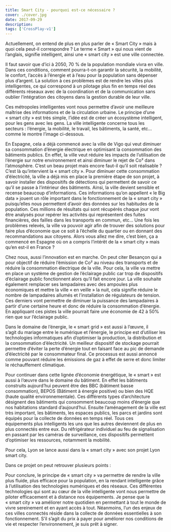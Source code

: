 ```yaml
---
title: Smart City - pourquoi est-ce nécessaire ?
cover: ./cover.jpg
date: 2017-09-29
description: 
tags: ['CrossPlay-v1']
---
```

Actuellement, on entend de plus en plus parler de « Smart City » mais à quoi cela peut-il correspondre ? Le terme « Smart » qui nous vient de l’anglais, signifie intelligent, ainsi une « smart city » est une ville connectée.

Il faut savoir que d’ici à 2050, 70 % de la population mondiale vivra en ville. Dans ces conditions, comment pourra-t-on garantir la sécurité, la mobilité, le confort, l’accès à l’énergie et à l’eau pour la population sans dépenser plus d’argent. La solution à ces problèmes est de rendre les villes plus intelligentes, ce qui correspond à un pilotage plus fin en temps réel des différents réseaux avec de la coordination et de la communication sans oublier l’intégration des citoyens dans la gestion durable de leur ville.

Ces métropoles intelligentes vont nous permettre d’avoir une meilleure maîtrise des informations et de la circulation urbaine. Le principe d’une « smart city » est très simple, l’idée est de créer un écosystème intelligent, pour les gens avec les gens. La ville intelligente concerne tous les secteurs : l’énergie, la mobilité, le travail, les bâtiments, la santé, etc… comme le montre l’image ci-dessous.

En Espagne, cela a déjà commencé avec la ville de Vigo qui veut diminuer sa consommation d’énergie électrique en optimisant la consommation des bâtiments publics. En effet, la ville veut réduire les impacts de l’utilisation de l’énergie sur notre environnement et ainsi diminuer le rejet de Co² dans l’atmosphère. C’est un beau projet mais encore faut-il qu’il soit réalisable ? C’est là qu’intervient la « smart city ». Pour diminuer cette consommation d’électricité, la ville a déjà mis en place la première étape de son projet, à savoir installer des dispositifs de détections qui permettent de savoir ce qu’il se passe à l’intérieur des bâtiments. Ainsi, la ville devient sensible et recense beaucoup d’informations. Ces informations qu’on appellent « le Big data » jouent un rôle important dans le fonctionnement de la « smart city » puisqu’elles nous permettent d’avoir des données sur les habitudes de la population. Ces millions de résultats qui sont récupérés chaque jour vont être analysés pour repérer les activités qui représentent des fuites financières, des failles dans les transports en commun, etc… Une fois les problèmes relevés, la ville va pouvoir agir afin de trouver des solutions pour faire plus d’économie que ce soit à l’échelle du quartier ou en donnant des recommandations aux citoyens. Alors vous allez me dire, c’est bien, ça a commencé en Espagne où on a compris l’intérêt de la « smart city » mais qu’en est-il en France ?

Chez nous, aussi l’innovation est en marche. On peut citer Besançon qui a pour objectif de réduire l’émission de Co² au niveau des transports et de réduire la consommation électrique de la ville. Pour cela, la ville va mettre en place un système de gestion de l’éclairage public car trop de dispositifs d’éclairage public fonctionnent alors qu’il fait encore jour. La ville souhaite également remplacer ses lampadaires avec des ampoules plus économiques et mettre la ville « en veille » la nuit, cela signifie réduire le nombre de lampadaires allumés et l’installation de régulateurs de tension. Ces derniers vont permettre de diminuer la puissance des lampadaires à partir d’une certaine heure et donc de réduire la consommation d’énergie. En appliquant ces pistes la ville pourrait faire une économie de 42 à 50% rien que sur l’éclairage public.

Dans le domaine de l’énergie, le « smart grid » est aussi à l’œuvre, il s’agit du mariage entre le numérique et l’énergie, le principe est d’utiliser les technologies informatiques afin d’optimiser la production, la distribution et la consommation d’électricité. Un meilleur dispositif de stockage pourrait permettre d’éviter la perte d’énergie tout en faisant face au pic de demande d’électricité par le consommateur final. Ce processus est aussi annoncé comme pouvant réduire les émissions de gaz à effet de serre et donc limiter le réchauffement climatique.

Pour continuer dans cette lignée d’économie énergétique, le « smart » est aussi à l’œuvre dans le domaine du bâtiment. En effet les bâtiments construits aujourd’hui peuvent être des BBC (bâtiment basse consommation), BEPOS (Bâtiment à énergie positive) ou bien des HQE (haute qualité environnementale). Ces différents types d’architecture désignent des bâtiments qui consomment beaucoup moins d’énergie que nos habitations standard d’aujourd’hui. Ensuite l’aménagement de la ville est très important, les bâtiments, les espaces publics, les parcs et jardins sont équipés pour la collecte de données en temps réel. Tous ces équipements plus intelligents les uns que les autres deviennent de plus en plus connectés entre eux. Du réfrigérateur individuel au feu de signalisation en passant par les caméras de surveillance, ces dispositifs permettent d’optimiser les ressources, notamment la mobilité.

Pour cela, Lyon se lance aussi dans la « smart city » avec son projet Lyon smart city.

Dans ce projet on peut retrouver plusieurs points :

Pour conclure, le principe de « smart city » va permettre de rendre la ville plus fluide, plus efficace pour la population, en la rendant intelligente grâce à l’utilisation des technologies numériques et des réseaux. Ces différentes technologies qui sont au cœur de la ville intelligente vont nous permettre de piloter efficacement et à distance nos équipements. Je pense que la « smart city » va améliorer notre quotidien en permettant à tout le monde de vivre sereinement et en ayant accès à tout. Néanmoins, l’un des enjeux de ces villes connectés réside dans la collecte de données essentielles à son fonctionnement. S’il s’agit du prix à payer pour améliorer nos conditions de vie et respecter l’environnement, je suis prêt à signer.

